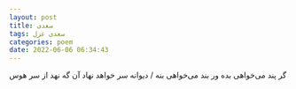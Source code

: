 ```yaml
---
layout: post
title: سعدی
tags: سعدی غزل
categories: poem
date: 2022-06-06 06:34:43
---
```


گر پند می‌خواهی بده ور بند می‌خواهی بنه / دیوانه سر خواهد نهاد آن گه نهد از سر هوس

